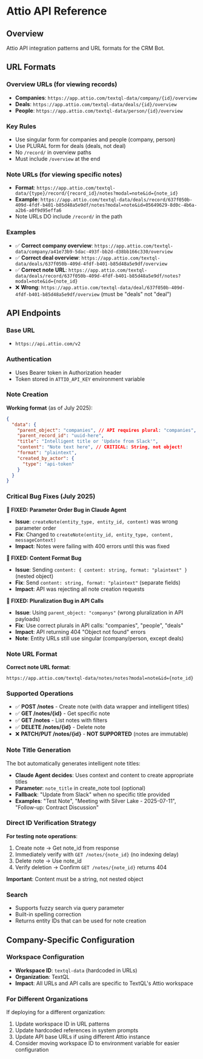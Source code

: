 # Attio API Reference

## Overview
Attio API integration patterns and URL formats for the CRM Bot.

## URL Formats

### Overview URLs (for viewing records)
- **Companies**: `https://app.attio.com/textql-data/company/{id}/overview`
- **Deals**: `https://app.attio.com/textql-data/deals/{id}/overview`
- **People**: `https://app.attio.com/textql-data/person/{id}/overview`

### Key Rules
- Use singular form for companies and people (company, person)
- Use PLURAL form for deals (deals, not deal)
- No `/record/` in overview paths
- Must include `/overview` at the end

### Note URLs (for viewing specific notes)
- **Format**: `https://app.attio.com/textql-data/{type}/record/{record_id}/notes?modal=note&id={note_id}`
- **Example**: `https://app.attio.com/textql-data/deals/record/637f050b-409d-4fdf-b401-b85d48a5e9df/notes?modal=note&id=05649629-8d0c-4b6a-a2b6-a0f9d95effa6`
- Note URLs DO include `/record/` in the path

### Examples
- ✅ **Correct company overview**: `https://app.attio.com/textql-data/company/a41e73b9-5dac-493f-bb2d-d38bb166c330/overview`
- ✅ **Correct deal overview**: `https://app.attio.com/textql-data/deals/637f050b-409d-4fdf-b401-b85d48a5e9df/overview`
- ✅ **Correct note URL**: `https://app.attio.com/textql-data/deals/record/637f050b-409d-4fdf-b401-b85d48a5e9df/notes?modal=note&id={note_id}`
- ❌ **Wrong**: `https://app.attio.com/textql-data/deal/637f050b-409d-4fdf-b401-b85d48a5e9df/overview` (must be "deals" not "deal")

## API Endpoints

### Base URL
- `https://api.attio.com/v2`

### Authentication
- Uses Bearer token in Authorization header
- Token stored in `ATTIO_API_KEY` environment variable

### Note Creation
**Working format** (as of July 2025):
```json
{
  "data": {
    "parent_object": "companies", // API requires plural: "companies", "people", "deals"
    "parent_record_id": "uuid-here",
    "title": "Intelligent title or 'Update from Slack'",
    "content": "Note text here", // CRITICAL: String, not object!
    "format": "plaintext",
    "created_by_actor": {
      "type": "api-token"
    }
  }
}
```

### Critical Bug Fixes (July 2025)

**🚨 FIXED: Parameter Order Bug in Claude Agent**
- **Issue**: `createNote(entity_type, entity_id, content)` was wrong parameter order
- **Fix**: Changed to `createNote(entity_id, entity_type, content, messageContext)`
- **Impact**: Notes were failing with 400 errors until this was fixed

**🚨 FIXED: Content Format Bug** 
- **Issue**: Sending `content: { content: string, format: "plaintext" }` (nested object)
- **Fix**: Send `content: string, format: "plaintext"` (separate fields)
- **Impact**: API was rejecting all note creation requests

**🚨 FIXED: Pluralization Bug in API Calls**
- **Issue**: Using `parent_object: "companys"` (wrong pluralization in API payloads)
- **Fix**: Use correct plurals in API calls: "companies", "people", "deals"  
- **Impact**: API returning 404 "Object not found" errors
- **Note**: Entity URLs still use singular (company/person, except deals)

### Note URL Format
**Correct note URL format**:
```
https://app.attio.com/textql-data/notes/notes?modal=note&id={note_id}
```

### Supported Operations
- ✅ **POST /notes** - Create note (with data wrapper and intelligent titles)
- ✅ **GET /notes/{id}** - Get specific note  
- ✅ **GET /notes** - List notes with filters
- ✅ **DELETE /notes/{id}** - Delete note
- ❌ **PATCH/PUT /notes/{id}** - **NOT SUPPORTED** (notes are immutable)

### Note Title Generation
The bot automatically generates intelligent note titles:
- **Claude Agent decides**: Uses context and content to create appropriate titles
- **Parameter**: `note_title` in create_note tool (optional)
- **Fallback**: "Update from Slack" when no specific title provided
- **Examples**: "Test Note", "Meeting with Silver Lake - 2025-07-11", "Follow-up: Contract Discussion"

### Direct ID Verification Strategy
**For testing note operations**:
1. Create note → Get note_id from response
2. Immediately verify with `GET /notes/{note_id}` (no indexing delay)
3. Delete note → Use note_id
4. Verify deletion → Confirm `GET /notes/{note_id}` returns 404

**Important**: Content must be a string, not nested object

### Search
- Supports fuzzy search via query parameter
- Built-in spelling correction
- Returns entity IDs that can be used for note creation

## Company-Specific Configuration

### Workspace Configuration
- **Workspace ID**: `textql-data` (hardcoded in URLs)
- **Organization**: TextQL
- **Impact**: All URLs and API calls are specific to TextQL's Attio workspace

### For Different Organizations
If deploying for a different organization:
1. Update workspace ID in URL patterns
2. Update hardcoded references in system prompts
3. Update API base URLs if using different Attio instance
4. Consider moving workspace ID to environment variable for easier configuration